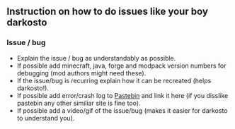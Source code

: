 ## Instruction on how to do issues like your boy darkosto
 
 ### Issue / bug
 - Explain the issue / bug as understandably as possible.
 - If possible add minecraft, java, forge and modpack version numbers for debugging (mod authors might need these).
 - If the issue/bug is recurring explain how it can be recreated (helps darkosto!).
 - If possible add error/crash log to [Pastebin](https://pastebin.com/) and link it here (if you disslike pastebin any other similiar site is fine too).
 - If possible add a video/gif of the issue/bug (makes it easier for darkosto to understand you).